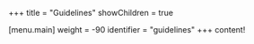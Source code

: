 +++
title = "Guidelines"
showChildren = true

[menu.main]
  weight = -90
  identifier = "guidelines"
+++
content!
